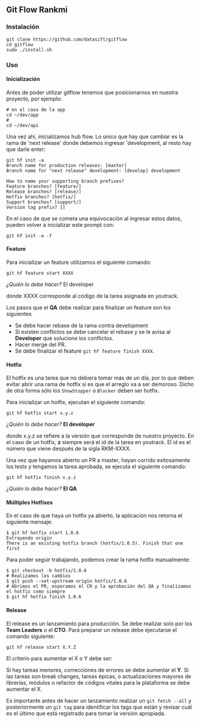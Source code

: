 ## Git Flow Rankmi

### Instalación

    git clone https://github.com/datasift/gitflow
    cd gitflow
    sudo ./install.sh

### Uso

#### Inicialización

Antes de poder utilizar gitflow tenemos que posicionarnos en nuestra proyecto, por ejemplo:

    # en el caso de la app
    cd ~/dev/app 
    # 
    cd ~/dev/api

Una vez ahí, inicializamos hub flow. Lo único que hay que cambiar es la rama de 'next release' donde debemos ingresar 'development, al resto hay que darle enter:
    
    git hf init -a
    Branch name for production releases: [master]
    Branch name for "next release" development: [develop] development

    How to name your supporting branch prefixes?
    Feature branches? [feature/]
    Release branches? [release/]
    Hotfix branches? [hotfix/]
    Support branches? [support/]
    Version tag prefix? []

En el caso de que se cometa una equivocación al ingresar estos datos, pueden volver a inicializar este prompt con:

    git hf init -a -f

#### Feature

Para inicializar un feature utilizamos el siguiente comando:

    git hf feature start XXXX

*¿Quién lo debe hacer?* El developer

donde XXXX corresponde al código de la tarea asignada en youtrack.

Los pasos que el **QA** debe realizar para finalizar un feature son los siguientes
* Se debe hacer rebase de la rama contra development
* Si existen conflictos se debe cancelar el rebase y se le avisa al **Developer** que solucione los conflictos.
* Hacer merge del PR.
* Se debe finalizar el feature `git hf feature finish XXXX`. 


#### Hotfix

El hotfix es una tarea que no debiera tomar más de un día, por lo que deben evitar abrir una rama de hotfix si es que el arreglo va a ser demoroso. Dicho de otra forma sólo los `ShowStopper` o `Blocker` deben ser hotfix.

Para inicializar un hotfix, ejecutan el siguiente comando:

    git hf hotfix start x.y.z


*¿Quién lo debe hacer?* **El developer**

donde x.y.z se refiere a la versión que corresponde de nuestro proyecto. En el caso de un hotfix, **z** siempre será el id de la tarea en youtrack. El id es el número que viene después de la sigla RKM-XXXX.

Una vez que hayamos abierto un PR a master, hayan corrido exitosamente los tests y tengamos la tarea aprobada, se ejecuta el siguiente comando:

    git hf hotfix finish x.y.z

*¿Quién lo debe hacer?* **El QA**

#### Múltiples Hotfixes

En el caso de que haya un hotfix ya abierto, la aplicación nos retorna el siguiente mensaje:

    $ git hf hotfix start 1.0.6
    Extrayendo origin
    There is an existing hotfix branch (hotfix/1.0.5). Finish that one first

Para poder seguir trabajando, podemos crear la rama hotfix manualmente:

    $ git checkout -b hotfix/1.0.6
    # Realizamos los cambios
    $ git push --set-upstream origin hotfix/1.0.6
    # Abrimos el PR, esperamos el CR y la aprobación del QA y finalizamos el hotfix como siempre
    $ git hf hotfix finish 1.0.6

#### Release

El release es un lanzamiento para producción. Se debe realizar solo por los **Team Leaders** o el **CTO**.
Para preparar un release debe ejecutarse el comando siguiente:

`git hf release start X.Y.Z`

El criterio para aumentar el X o Y debe ser:

Si hay tareas menores, correcciones de errores se debe aumentar el **Y**. Si las tareas son break changes, tareas épicas, o actualizaciones mayores de librerías, módulos o refactor de códigos vitales para la plataforma se debe aumentar el X.

Es importante antes de hacer un lanzamiento realizar un `git fetch --all` y posteriormente un `git tag` para identificar los tags que están y revisar cuál es el último que está registrado para tomar la versión apropiada.

